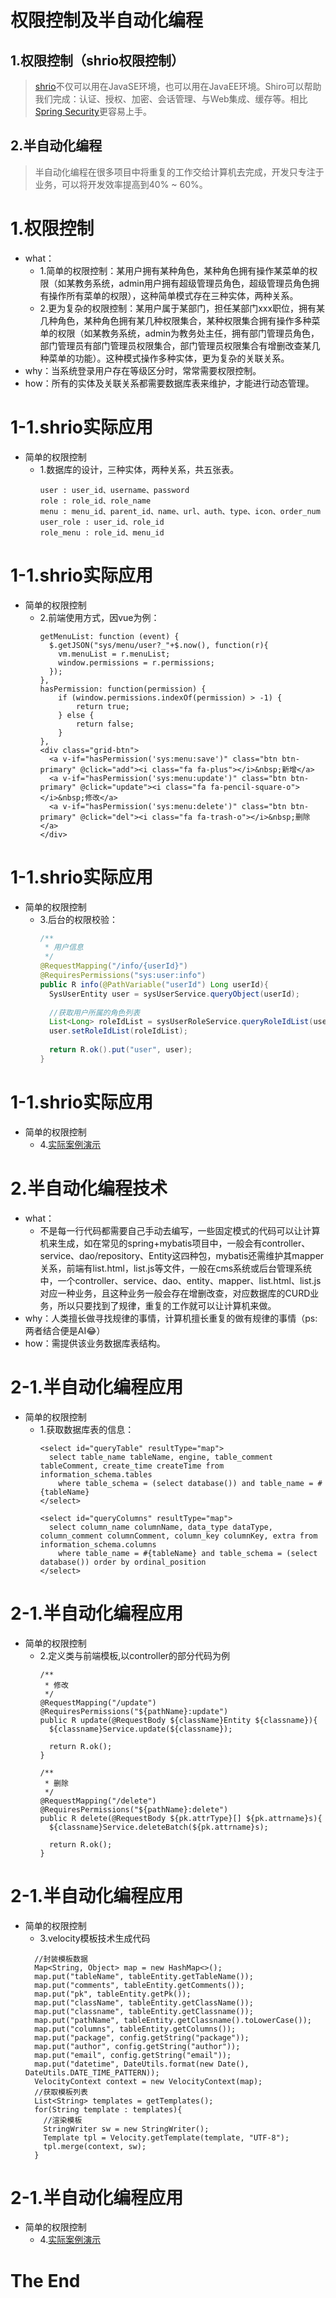 <!--markpress-opt

{
	"layout": "horizontal",
	"autoSplit": true,
	"sanitize": false,
	"theme": "light",
	"noEmbed": false
}

markpress-opt-->
# 权限控制及半自动化编程

## 1.权限控制（shrio权限控制）
> [shrio](http://shiro.apache.org/)不仅可以用在JavaSE环境，也可以用在JavaEE环境。Shiro可以帮助我们完成：认证、授权、加密、会话管理、与Web集成、缓存等。相比[Spring Security](http://projects.spring.io/spring-security/)更容易上手。

## 2.半自动化编程
> 半自动化编程在很多项目中将重复的工作交给计算机去完成，开发只专注于业务，可以将开发效率提高到40% ~ 60%。



# 1.权限控制

- what：
  + 1.简单的权限控制：某用户拥有某种角色，某种角色拥有操作某菜单的权限（如某教务系统，admin用户拥有超级管理员角色，超级管理员角色拥有操作所有菜单的权限），这种简单模式存在三种实体，两种关系。
  + 2.更为复杂的权限控制：某用户属于某部门，担任某部门xxx职位，拥有某几种角色，某种角色拥有某几种权限集合，某种权限集合拥有操作多种菜单的权限（如某教务系统，admin为教务处主任，拥有部门管理员角色，部门管理员有部门管理员权限集合，部门管理员权限集合有增删改查某几种菜单的功能）。这种模式操作多种实体，更为复杂的关联关系。
- why：当系统登录用户存在等级区分时，常常需要权限控制。
- how：所有的实体及关联关系都需要数据库表来维护，才能进行动态管理。

# 1-1.shrio实际应用

- 简单的权限控制
  + 1.数据库的设计，三种实体，两种关系，共五张表。
    ```mysql
    user : user_id、username、password
    role : role_id、role_name
    menu : menu_id、parent_id、name、url、auth、type、icon、order_num
    user_role : user_id、role_id
    role_menu : role_id、menu_id
    ```

# 1-1.shrio实际应用

- 简单的权限控制
  + 2.前端使用方式，因vue为例：
    ```
    getMenuList: function (event) {
      $.getJSON("sys/menu/user?_"+$.now(), function(r){
        vm.menuList = r.menuList;
        window.permissions = r.permissions;
      });
    },
    hasPermission: function(permission) {
        if (window.permissions.indexOf(permission) > -1) {
            return true;
        } else {
            return false;
        }
    },
    <div class="grid-btn">
      <a v-if="hasPermission('sys:menu:save')" class="btn btn-primary" @click="add"><i class="fa fa-plus"></i>&nbsp;新增</a>
      <a v-if="hasPermission('sys:menu:update')" class="btn btn-primary" @click="update"><i class="fa fa-pencil-square-o"></i>&nbsp;修改</a>
      <a v-if="hasPermission('sys:menu:delete')" class="btn btn-primary" @click="del"><i class="fa fa-trash-o"></i>&nbsp;删除</a>
    </div>
    ```




# 1-1.shrio实际应用

- 简单的权限控制
  + 3.后台的权限校验：
    ```java
    /**
     * 用户信息
     */
    @RequestMapping("/info/{userId}")
    @RequiresPermissions("sys:user:info")
    public R info(@PathVariable("userId") Long userId){
      SysUserEntity user = sysUserService.queryObject(userId);
      
      //获取用户所属的角色列表
      List<Long> roleIdList = sysUserRoleService.queryRoleIdList(userId);
      user.setRoleIdList(roleIdList);
      
      return R.ok().put("user", user);
    }
    ```

# 1-1.shrio实际应用

- 简单的权限控制
  + 4.[实际案例演示](http://localhost:8088/)

# 2.半自动化编程技术

- what：
  + 不是每一行代码都需要自己手动去编写，一些固定模式的代码可以让计算机来生成，如在常见的spring+mybatis项目中，一般会有controller、service、dao/repository、Entity这四种包，mybatis还需维护其mapper关系，前端有list.html，list.js等文件，一般在cms系统或后台管理系统中，一个controller、service、dao、entity、mapper、list.html、list.js对应一种业务，且这种业务一般会存在增删改查，对应数据库的CURD业务，所以只要找到了规律，重复的工作就可以让计算机来做。
- why：人类擅长做寻找规律的事情，计算机擅长重复的做有规律的事情（ps:两者结合便是AI😂）
- how：需提供该业务数据库表结构。


# 2-1.半自动化编程应用

- 简单的权限控制
  + 1.获取数据库表的信息：
    ```
    <select id="queryTable" resultType="map">
      select table_name tableName, engine, table_comment tableComment, create_time createTime from information_schema.tables 
        where table_schema = (select database()) and table_name = #{tableName}
    </select> 
    
    <select id="queryColumns" resultType="map">
      select column_name columnName, data_type dataType, column_comment columnComment, column_key columnKey, extra from information_schema.columns
        where table_name = #{tableName} and table_schema = (select database()) order by ordinal_position
    </select>
    ```
  
# 2-1.半自动化编程应用

- 简单的权限控制
  + 2.定义类与前端模板,以controller的部分代码为例
    ```
    /**
     * 修改
     */
    @RequestMapping("/update")
    @RequiresPermissions("${pathName}:update")
    public R update(@RequestBody ${className}Entity ${classname}){
      ${classname}Service.update(${classname});
      
      return R.ok();
    }
    
    /**
     * 删除
     */
    @RequestMapping("/delete")
    @RequiresPermissions("${pathName}:delete")
    public R delete(@RequestBody ${pk.attrType}[] ${pk.attrname}s){
      ${classname}Service.deleteBatch(${pk.attrname}s);
      
      return R.ok();
    }
    ```

# 2-1.半自动化编程应用

- 简单的权限控制
  + 3.velocity模板技术生成代码
  ```
    //封装模板数据
    Map<String, Object> map = new HashMap<>();
    map.put("tableName", tableEntity.getTableName());
    map.put("comments", tableEntity.getComments());
    map.put("pk", tableEntity.getPk());
    map.put("className", tableEntity.getClassName());
    map.put("classname", tableEntity.getClassname());
    map.put("pathName", tableEntity.getClassname().toLowerCase());
    map.put("columns", tableEntity.getColumns());
    map.put("package", config.getString("package"));
    map.put("author", config.getString("author"));
    map.put("email", config.getString("email"));
    map.put("datetime", DateUtils.format(new Date(), DateUtils.DATE_TIME_PATTERN));
    VelocityContext context = new VelocityContext(map);
    //获取模板列表
    List<String> templates = getTemplates();
    for(String template : templates){
      //渲染模板
      StringWriter sw = new StringWriter();
      Template tpl = Velocity.getTemplate(template, "UTF-8");
      tpl.merge(context, sw); 
    }
  ```

# 2-1.半自动化编程应用

- 简单的权限控制
  + 4.[实际案例演示](http://localhost:8088/)

# The End
